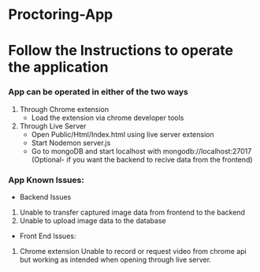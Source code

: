 # Proctoring-App
# Follow the Instructions to operate the application
### App can be operated in either of the two ways
1. Through Chrome extension
    * Load the extension via chrome developer tools
2. Through Live Server
    * Open Public/Html/Index.html using live server extension
    * Start Nodemon server.js  
    * Go to mongoDB and start localhost with mongodb://localhost:27017 (Optional- if you want the backend to recive data from the frontend) 


### App Known Issues:
* Backend Issues
1. Unable to transfer captured image data from frontend to the backend
2. Unable to upload image data to the database

* Front End Issues:
1. Chrome extension Unable to record or request video from chrome api but working as intended when opening through live server.
